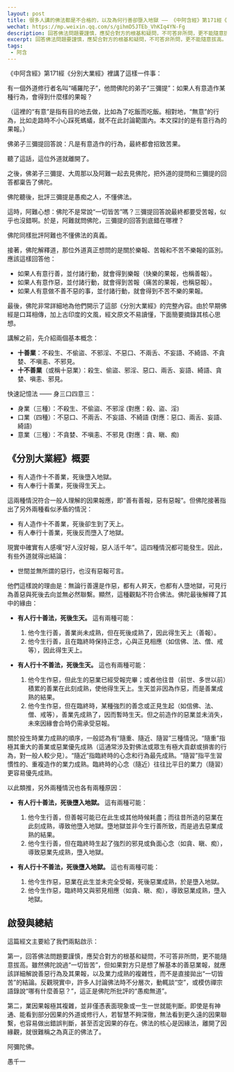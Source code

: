 ```yaml
---
layout: post
title: 很多人講的佛法都是不合格的，以及為何行善卻墮入地獄 —— 《中阿含經》第171經《分別大業經》淺析
wechat: https://mp.weixin.qq.com/s/gihmD5JTEb_VhKIq4YN-Fg
description: 回答佛法問題要謹慎，應契合對方的根基和疑問，不可答非所問，更不能隨意拔高。
excerpt: 回答佛法問題要謹慎，應契合對方的根基和疑問，不可答非所問，更不能隨意拔高。
tags:
 - 阿含
---
```


《中阿含經》第171經《分別大業經》裡講了這樣一件事：

有一個外道修行者名叫“哺羅陀子”，他問佛陀的弟子“三彌提”：如果人有意造作某種行為，會得到什麼樣的果報？

（這裡的“有意”是指有目的地去做，比如為了吃飯而吃飯。相對地，“無意”的行為，比如走路時不小心踩死螞蟻，就不在此討論範圍內。本文探討的是有意行為的果報。）

佛弟子三彌提回答說：凡是有意造作的行為，最終都會招致苦果。

聽了這話，這位外道就離開了。

之後，佛弟子三彌提、大周那以及阿難一起去見佛陀，把外道的提問和三彌提的回答都稟告了佛陀。

佛陀聽後，批評三彌提是愚痴之人，不懂佛法。

這時，阿難心想：佛陀不是常說“一切皆苦”嗎？三彌提回答說最終都要受苦報，似乎也沒錯啊。於是，阿難就問佛陀，三彌提的回答到底錯在哪裡？

佛陀同樣批評阿難也不懂佛法的真義。

接著，佛陀解釋道，那位外道真正想問的是關於樂報、苦報和不苦不樂報的區別。應該這樣回答他：
* 如果人有意行善，並付諸行動，就會得到樂報（快樂的果報，也稱善報）。
* 如果人有意作惡，並付諸行動，就會得到苦報（痛苦的果報，也稱惡報）。
* 如果人有意做不善不惡的事，並付諸行動，就會得到不苦不樂的果報。

最後，佛陀非常詳細地為他們開示了這部《分別大業經》的完整內容。由於早期佛經是口耳相傳，加上古印度的文風，經文原文不易讀懂，下面簡要摘錄其核心思想。

講解之前，先介紹兩個基本概念：
* **十善業**：不殺生、不偷盜、不邪淫、不惡口、不兩舌、不妄語、不綺語、不貪婪、不嗔恚、不邪見。
* **十不善業**（或稱十惡業）：殺生、偷盜、邪淫、惡口、兩舌、妄語、綺語、貪婪、嗔恚、邪見。

快速記憶法 —— 身三口四意三：
* 身業（三種）：不殺生、不偷盜、不邪淫 (對應：殺、盜、淫)
* 口業（四種）：不惡口、不兩舌、不妄語、不綺語 (對應：惡口、兩舌、妄語、綺語)
* 意業（三種）：不貪婪、不嗔恚、不邪見 (對應：貪、瞋、痴)

## 《分別大業經》概要
* 有人造作十不善業，死後墮入地獄。
* 有人奉行十善業，死後得生天上。

這兩種情況符合一般人理解的因果報應，即“善有善報，惡有惡報”。但佛陀接著指出了另外兩種看似矛盾的情況：

* 有人造作十不善業，死後卻生到了天上。
* 有人奉行十善業，死後反而墮入了地獄。

現實中確實有人感嘆“好人沒好報，惡人活千年”。這四種情況都可能發生。因此，有些外道就得出結論：

* 世間並無所謂的惡行，也沒有惡報可言。

他們這樣說的理由是：無論行善還是作惡，都有人昇天，也都有人墮地獄，可見行為善惡與死後去向並無必然聯繫。顯然，這種觀點不符合佛法。佛陀最後解釋了其中的緣由：

* **有人行十善法，死後生天。** 這有兩種可能：
    1.  他今生行善，善業尚未成熟，但在死後成熟了，因此得生天上（善報）。
    2.  他今生行善，且在臨終時保持正念，心與正見相應（如信佛、法、僧、戒等），因此得生天上。

* **有人行十不善法，死後生天。** 這也有兩種可能：
    1.  他今生作惡，但此生的惡業已經受報完畢；或者他往昔（前世、多世以前）積累的善業在此刻成熟，使他得生天上。生天並非因為作惡，而是善業成熟的結果。
    2.  他今生作惡，但在臨終時，某種強烈的善念或正見生起（如信佛、法、僧、戒等），善業先成熟了，因而暫時生天。但之前造作的惡業並未消失，未來因緣會合時仍需承受惡報。

關於投生時業力成熟的順序，一般認為有“隨重、隨近、隨習”三種情況。“隨重”指極其重大的善業或惡業優先成熟（這通常涉及對佛法或眾生有極大貢獻或損害的行為，對一般人較少見）。“隨近”指臨終時的心念和行為最先成熟。“隨習”指平生習慣性的、重複造作的業力成熟。臨終時的心念（隨近）往往比平日的業力（隨習）更容易優先成熟。

以此類推，另外兩種情況也各有兩種原因：

* **有人行十善法，死後墮入地獄。** 這有兩種可能：
    1.  他今生行善，但善報可能已在此生或其他時候耗盡；而往昔所造的惡業在此刻成熟，導致他墮入地獄。墮地獄並非今生行善所致，而是過去惡業成熟的結果。
    2.  他今生行善，但在臨終時生起了強烈的邪見或負面心念（如貪、瞋、痴），導致惡業先成熟，墮入地獄。

* **有人行十不善法，死後墮入地獄。** 這也有兩種可能：
    1.  他今生作惡，惡業在此生並未完全受報，死後惡業成熟，於是墮入地獄。
    2.  他今生作惡，臨終時又與邪見相應（如貪、瞋、痴），導致惡業成熟，墮入地獄。

## 啟發與總結

這篇經文主要給了我們兩點啟示：

第一，回答佛法問題要謹慎，應契合對方的根基和疑問，不可答非所問，更不能隨意拔高。雖然佛陀說過“一切皆苦”，但如果對方只是想了解基本的善惡業報，就應該詳細解說善惡行為及其果報，以及業力成熟的複雜性，而不是直接拋出“一切皆苦”的結論。反觀現實中，許多人討論佛法時不分層次，動輒談“空”，或模仿禪宗語錄說“哪有什麼善惡？”，這正是佛陀所批評的“愚痴無道”。

第二，業因果報極其複雜，並非僅憑表面現象或一生一世就能判斷。即使是有神通、能看到部分因果的外道或修行人，若智慧不夠深徹，無法看到更久遠的因果聯繫，也容易做出錯誤判斷，甚至否定因果的存在。佛法的核心是因緣法，離開了因緣觀，就很難稱之為真正的佛法了。

阿彌陀佛。

愚千一